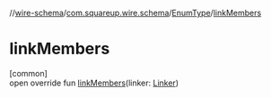 //[wire-schema](../../../index.md)/[com.squareup.wire.schema](../index.md)/[EnumType](index.md)/[linkMembers](link-members.md)

# linkMembers

[common]\
open override fun [linkMembers](link-members.md)(linker: [Linker](../-linker/index.md))
